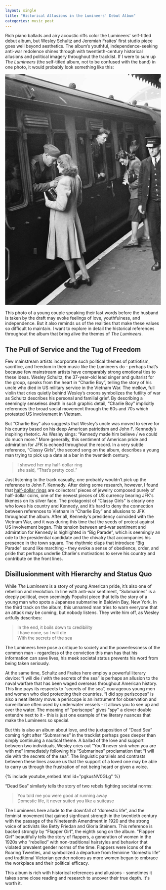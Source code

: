 ```yaml
---
layout: single
title: "Historical Allusions in the Lumineers' Debut Album"
categories: music_post 
---
```


Rich piano ballads and airy acoustic riffs color the Lumineers’ self-titled debut album, but Wesley Schultz and Jeremiah Fraites’ first studio piece goes well beyond aesthetics. The album’s youthful, independence-seeking anti-war redolence shines through with twentieth-century historical allusions and political imagery throughout the tracklist. If I were to sum up *The Lumineers* (the self-titled album, not to be confused with the band) in one photo, it would probably look something like this:

![](/assets/images/soldier.jpg)

This photo of a young couple speaking their last words before the husband is taken by the draft may evoke feelings of love, youthfulness, and independence. But it also reminds us of the realities that make these values so difficult to maintain. I want to explore in detail the historical references throughout the album that bring alive the themes of *The Lumineers*. 

## The Pull of Service and the Tug of Freedom
Few mainstream artists incorporate such political themes of patriotism, sacrifice, and freedom in their music like the Lumineers do - perhaps that’s because few mainstream artists have comparably strong emotional ties to these ideas. Wesley Schultz, the 37-year-old lead singer and guitarist for the group, speaks from the heart in “Charlie Boy”, telling the story of his uncle who died in US military service in the Vietnam War. The mellow, full violin that cries quietly behind Wesley’s croons symbolizes the futility of war as Schultz describes his personal and familial grief. By describing a seemingly senseless death in such graphic detail, “Charlie Boy” implicitly references the broad social movement through the 60s and 70s which protested US involvement in Vietnam.  

But “Charlie Boy” also suggests that Wesley’s uncle was moved to serve for his country based on his deep American patriotism and John F. Kennedy’s inspiring rhetoric. As Wesley sings: “Kennedy made him believe / we could do much more.” More generally, this sentiment of American pride and admiration for JFK is echoed throughout the record. In a very subtle reference, “Classy Girls”, the second song on the album, describes a young man trying to pick up a date at a bar in the twentieth century. 

> I showed her my half-dollar ring  
> she said, “That’s pretty cool.” 

Just listening to the track casually, one probably wouldn’t pick up the reference to John F. Kennedy. After doing some research, however, I found that [half-dollar rings](https://www.coinjewelryco.com/products/1971-2017-jfk-half-dollar-coin-ring-hand-made-usa-sizes-8-5-to-15) are collectors’ pieces of jewelry composed purely of half-dollar coins, one of the newest pieces of US currency bearing JFK's likeness on its silver face. The protagonist of “Classy Girls” is clearly one who loves his country and Kennedy, and it’s hard to deny the connection between references to Vietnam in “Charlie Boy” and allusions to JFK throughout the album. After all, Kennedy's presidency coincided with the Vietnam War, and it was during this time that the seeds of protest against US involvement began. This tension between anti-war sentiment and admiration for Kennedy is highlighted in “Big Parade”, which is seemingly an ode to the presidential candidate and the chivalry that accompanies his presence in the town square. The rhythmic claps that introduce “Big Parade” sound like marching - they evoke a sense of obedience, order, and pride that perhaps underlie Charlie's motivations to serve his country and contribute on the front lines.

## Disillusionment with Hierarchy and Status Quo 
While *The Lumineers* is a story of young American pride, it’s also one of rebellion and revolution. In line with anti-war sentiment, “Submarines” is a deeply political, even seemingly Populist piece that tells the story of a young man who spots a Japanese submarine in Baldwin Bay, New York. In the third track on the album, this unnamed man tries to warn everyone that an attack may be coming, but nobody listens. They write him off, as Wesley artfully describes:
 
> In the end, it boils down to credibility  
> I have none, so I will die  
> With the secrets of the sea 

The Lumineers here pose a critique to society and the powerlessness of the common man - regardless of the conviction this man has that his information can save lives, his meek societal status prevents his word from being taken seriously. 

At the same time, Schultz and Fraites here employ a powerful literary device: “I will die / with the secrets of the sea” is perhaps an allusion to the naval warfare that has been waged overseas throughout American history. This line pays its respects to “secrets of the sea”, courageous young men and women who died protecting their countries. “I did spy periscopes” is also a neat literary move: a periscope is an instrument for observation and surveillance often used by underwater vessels - it allows you to see up and over the water. The meaning of "periscope" gives "spy" a clever double entendre next to it - this is just one example of the literary nuances that make the Lumineers so special. 

But this is also an album about love, and the juxtaposition of “Dead Sea” coming right after “Submarines” in the tracklist perhaps goes deeper than simply continuing a nautical theme. A ballad of the love and support between two individuals, Wesley cries out “You’ll never sink when you are with me” immediately following his “Submarines” proclamation that “I will die with the secrets of the sea". The linguistic parallels and contrasts between these lines assure us that the support of a loved one may be able to carry us through the frustration of not being heard or given a voice. 

{% include youtube_embed.html id="pgkusNV0GLg" %} 

“Dead Sea” similarly tells the story of two rebels fighting societal norms:

> You told me you were good at running away   
> Domestic life, it never suited you like a suitcase   

The Lumineers here allude to the downfall of “domestic life”, and the feminist movement that gained signficant strength in the twentieth century with the passage of the Nineteenth Amendment in 1920 and the strong voice of activists like Betty Friedan and Gloria Steinem. This reference is backed strongly by “Flapper Girl”, the eighth song on the album. "Flapper Girl" beautifully tells the story of flappers, a generation of women in the 1920s who “rebelled” with non-traditional hairstyles and behavior that violated prevalent gender norms of the time. Flappers were icons of the Roaring Twenties, and symbolized a departure from feminine “domestic life” and traditional Victorian gender notions as more women began to embrace the workplace and their political efficacy. 

This album is rich with historical references and allusions - sometimes it takes some close reading and research to uncover their true depth. It's worth it.

